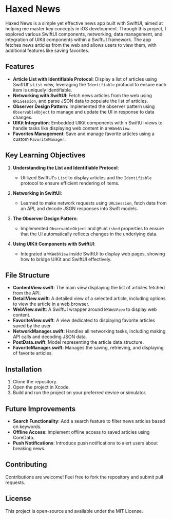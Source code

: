 # Haxed News

Haxed News is a simple yet effective news app built with SwiftUI, aimed at helping me master key concepts in iOS development. Through this project, I explored various SwiftUI components, networking, data management, and integration of UIKit components within a SwiftUI framework. The app fetches news articles from the web and allows users to view them, with additional features like saving favorites.

## Features

- **Article List with Identifiable Protocol**: Display a list of articles using SwiftUI's `List` view, leveraging the `Identifiable` protocol to ensure each item is uniquely identifiable.
- **Networking with SwiftUI**: Fetch news articles from the web using `URLSession`, and parse JSON data to populate the list of articles.
- **Observer Design Pattern**: Implemented the observer pattern using `ObservableObject` to manage and update the UI in response to data changes.
- **UIKit Integration**: Embedded UIKit components within SwiftUI views to handle tasks like displaying web content in a `WKWebView`.
- **Favorites Management**: Save and manage favorite articles using a custom `FavoriteManager`.

## Key Learning Objectives

1. **Understanding the List and Identifiable Protocol**:
   - Utilized SwiftUI's `List` to display articles and the `Identifiable` protocol to ensure efficient rendering of items.
   
2. **Networking in SwiftUI**:
   - Learned to make network requests using `URLSession`, fetch data from an API, and decode JSON responses into Swift models.

3. **The Observer Design Pattern**:
   - Implemented `ObservableObject` and `@Published` properties to ensure that the UI automatically reflects changes in the underlying data.

4. **Using UIKit Components with SwiftUI**:
   - Integrated a `WKWebView` inside SwiftUI to display web pages, showing how to bridge UIKit and SwiftUI effectively.

## File Structure

- **ContentView.swift**: The main view displaying the list of articles fetched from the API.
- **DetailView.swift**: A detailed view of a selected article, including options to view the article in a web browser.
- **WebView.swift**: A SwiftUI wrapper around `WKWebView` to display web content.
- **FavoriteView.swift**: A view dedicated to displaying favorite articles saved by the user.
- **NetworkManager.swift**: Handles all networking tasks, including making API calls and decoding JSON data.
- **PostData.swift**: Model representing the article data structure.
- **FavoriteManager.swift**: Manages the saving, retrieving, and displaying of favorite articles.

## Installation

1. Clone the repository.
2. Open the project in Xcode.
3. Build and run the project on your preferred device or simulator.

## Future Improvements

- **Search Functionality**: Add a search feature to filter news articles based on keywords.
- **Offline Access**: Implement offline access to saved articles using CoreData.
- **Push Notifications**: Introduce push notifications to alert users about breaking news.

## Contributing

Contributions are welcome! Feel free to fork the repository and submit pull requests.

## License

This project is open-source and available under the MIT License.


